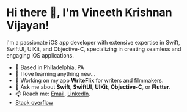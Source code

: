 # Hi there 👋, I'm Vineeth Krishnan Vijayan!


I'm a passionate iOS app developer with extensive expertise in Swift, SwiftUI, UIKit, and Objective-C, specializing in creating seamless and engaging iOS applications.

- 📍 Based in Philadelphia, PA
- 🌱 I love learning anything new...
- 🔭 Working on my app **WriteFlix** for writers and filmmakers.
- 💬 Ask me about **Swift**, **SwiftUI**, **UIKit**, **Objective-C**, or **Flutter**.
- 📫 Reach me: [Email](mailto:vineethkrishnanv94@gmail.com), [LinkedIn](https://www.linkedin.com/in/vineeth-krishnan-vijayan-11703610b/).
- [Stack overflow](https://stackoverflow.com/users/6240967/vineeth-krishnan-vijayan)

